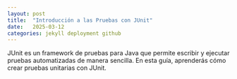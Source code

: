 ```yaml
---
layout: post
title:  "Introducción a las Pruebas con JUnit"
date:   2025-03-12 
categories: jekyll deployment github
---
```


JUnit es un framework de pruebas para Java que permite escribir y ejecutar pruebas automatizadas de manera sencilla. En esta guía, aprenderás cómo crear pruebas unitarias con JUnit.


